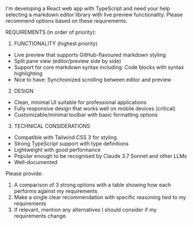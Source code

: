 I'm developing a React web app with TypeScript and need your help selecting a markdown editor library with live preview functionality. Please recommend options based on these requirements:

REQUIREMENTS (in order of priority):
1. FUNCTIONALITY (highest priority)
* Live preview that supports GitHub-flavoured markdown styling
* Split pane view (editor/preview side by side)
* Support for core markdown syntax including: Code blocks with syntax highlighting
* Nice to have: Synchronized scrolling between editor and preview

2. DESIGN
* Clean, minimal UI suitable for professional applications
* Fully responsive design that works well on mobile devices (critical)
* Customizable/minimal toolbar with basic formatting options

3. TECHNICAL CONSIDERATIONS
* Compatible with Tailwind CSS 3 for styling
* Strong TypeScript support with type definitions
* Lightweight with good performance
* Popular enough to be recognised by Claude 3.7 Sonnet and other LLMs
* Well-documented

Please provide:
1. A comparison of 3 strong options with a table showing how each performs against my requirements
2. Make a single clear recommendation with specific reasoning tied to my requirements
3. If relevant, mention any alternatives I should consider if my requirements change.